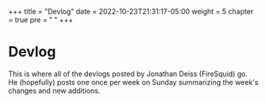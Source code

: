 +++
title = "Devlog"
date = 2022-10-23T21:31:17-05:00
weight = 5
chapter = true
pre = "<b> </b>"
+++

# Devlog

This is where all of the devlogs posted by Jonathan Deiss (FireSquid) go. He (hopefully) posts one once per week on Sunday summarizing the week's changes and new additions.
